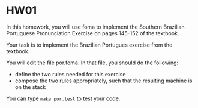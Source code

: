 # HW01

In this homework, you will use foma to implement the Southern Brazilian Portuguese Pronunciation Exercise on pages 145-152 of the textbook.

Your task is to implement the Brazilian Portugues exercise from the textbook.

You will edit the file por.foma. In that file, you should do the following:
* define the two rules needed for this exercise
* compose the two rules appropriately, such that the resulting machine is on the stack


You can type `make por.test` to test your code.
